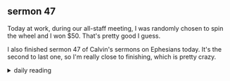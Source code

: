 ## sermon 47

Today at work, during our all-staff meeting, I was randomly chosen to spin the wheel and I won $50. That's pretty good I guess.

I also finished sermon 47 of Calvin's sermons on Ephesians today. It's the second to last one, so I'm really close to finishing, which is pretty crazy.

<details markdown="1">
<summary>daily reading</summary>

| {{ page.date | date: "%B %-d, %Y" }} |
| :-------------: |
| [2 Kings 4; 1 Tim. 1; Dan. 8; Ps. 116]({% link _Bible/Bible-year-1.md %}) |
| [WCF 29; WLC 190-192; WSC 101-103]({% link _westminster/westminster-month-3.md %}) |
| [The Athanasian Creed](https://threeforms.org/the-athanasian-creed/) |

</details>